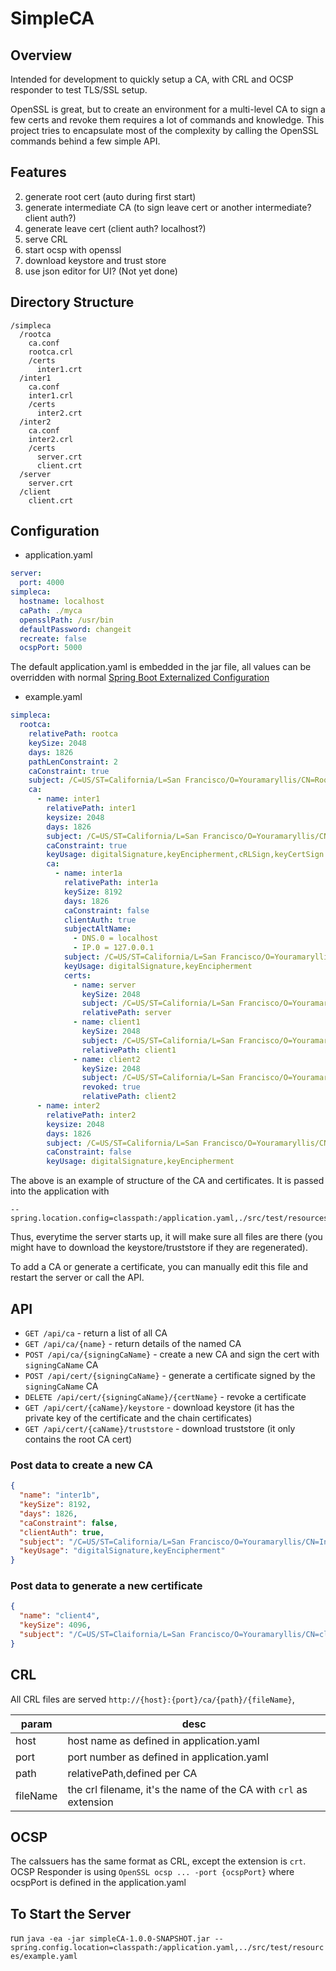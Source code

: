 # SimpleCA

## Overview

Intended for development to quickly setup a CA, with CRL and OCSP responder to test TLS/SSL setup.

OpenSSL is great, but to create an environment for a multi-level CA to sign a few certs and revoke them requires a lot of commands and knowledge.
This project tries to encapsulate most of the complexity by calling the OpenSSL commands behind a few simple API.

## Features
2. generate root cert (auto during first start)
3. generate intermediate CA (to sign leave cert or another intermediate?  client auth?)
4. generate leave cert (client auth? localhost?)
5. serve CRL
6. start ocsp with openssl
7. download keystore and trust store
8. use json editor for UI? (Not yet done)

## Directory Structure

```
/simpleca
  /rootca
    ca.conf
    rootca.crl
    /certs
      inter1.crt
  /inter1
    ca.conf
    inter1.crl
    /certs
      inter2.crt
  /inter2
    ca.conf
    inter2.crl
    /certs
      server.crt
      client.crt
  /server
    server.crt
  /client
    client.crt
```

## Configuration

* application.yaml
```yaml
server:
  port: 4000
simpleca:
  hostname: localhost
  caPath: ./myca
  opensslPath: /usr/bin
  defaultPassword: changeit
  recreate: false
  ocspPort: 5000
```

The default application.yaml is embedded in the jar file, all values can be overridden with normal [Spring Boot Externalized Configuration](https://docs.spring.io/spring-boot/docs/2.1.8.RELEASE/reference/html/boot-features-external-config.html)

* example.yaml

```yaml
simpleca:
  rootca:
    relativePath: rootca
    keySize: 2048
    days: 1826
    pathLenConstraint: 2
    caConstraint: true
    subject: /C=US/ST=California/L=San Francisco/O=Youramaryllis/CN=Root CA
    ca:
      - name: inter1
        relativePath: inter1
        keysize: 2048
        days: 1826
        subject: /C=US/ST=California/L=San Francisco/O=Youramaryllis/CN=Inter1 CA
        caConstraint: true
        keyUsage: digitalSignature,keyEncipherment,cRLSign,keyCertSign
        ca:
          - name: inter1a
            relativePath: inter1a
            keySize: 8192
            days: 1826
            caConstraint: false
            clientAuth: true
            subjectAltName:
              - DNS.0 = localhost
              - IP.0 = 127.0.0.1
            subject: /C=US/ST=California/L=San Francisco/O=Youramaryllis/CN=Inter1a CA
            keyUsage: digitalSignature,keyEncipherment
            certs:
              - name: server
                keySize: 2048
                subject: /C=US/ST=California/L=San Francisco/O=Youramaryllis/CN=server
                relativePath: server
              - name: client1
                keySize: 2048
                subject: /C=US/ST=California/L=San Francisco/O=Youramaryllis/CN=client1
                relativePath: client1
              - name: client2
                keySize: 2048
                subject: /C=US/ST=California/L=San Francisco/O=Youramaryllis/CN=client2
                revoked: true
                relativePath: client2
      - name: inter2
        relativePath: inter2
        keysize: 2048
        days: 1826
        subject: /C=US/ST=California/L=San Francisco/O=Youramaryllis/CN=Inter2 CA
        caConstraint: false
        keyUsage: digitalSignature,keyEncipherment

```

The above is an example of structure of the CA and certificates.
It is passed into the application with
```shell
--spring.location.config=classpath:/application.yaml,./src/test/resources/example.yaml
```
Thus, everytime the server starts up, it will make sure all files are there (you might have to download the keystore/truststore if they are regenerated).

To add a CA or generate a certificate, you can manually edit this file and restart the server or call the API.

## API

- `GET /api/ca` - return a list of all CA
- `GET /api/ca/{name}` - return details of the named CA
- `POST /api/ca/{signingCaName}` - create a new CA and sign the cert with `signingCaName` CA
- `POST /api/cert/{signingCaName}` - generate a certificate signed by the `signingCaName` CA
- `DELETE /api/cert/{signingCaName}/{certName}` - revoke a certificate
- `GET /api/cert/{caName}/keystore` - download keystore (it has the private key of the certificate and the chain certificates)
- `GET /api/cert/{caName}/truststore` - download truststore (it only contains the root CA cert)

### Post data to create a new CA

```json
{
  "name": "inter1b",
  "keySize": 8192,
  "days": 1826,
  "caConstraint": false,
  "clientAuth": true,
  "subject": "/C=US/ST=California/L=San Francisco/O=Youramaryllis/CN=Inter1b CA",
  "keyUsage": "digitalSignature,keyEncipherment"
}
```

### Post data to generate a new certificate

```json
{
  "name": "client4",
  "keySize": 4096,
  "subject": "/C=US/ST=Claifornia/L=San Francisco/O=Youramaryllis/CN=client4"
}
```

## CRL

All CRL files are served `http://{host}:{port}/ca/{path}/{fileName}`,

| param | desc |
| --- | --- |
| host | host name as defined in application.yaml |
| port | port number as defined in application.yaml |
| path | relativePath,defined per CA |
| fileName | the crl filename, it's the name of the CA with `crl` as extension |

## OCSP

The caIssuers has the same format as CRL, except the extension is `crt`.
OCSP Responder is using `OpenSSL ocsp ... -port {ocspPort}` where ocspPort is defined in the application.yaml

## To Start the Server

run ```java -ea -jar simpleCA-1.0.0-SNAPSHOT.jar --spring.config.location=classpath:/application.yaml,../src/test/resources/example.yaml```
